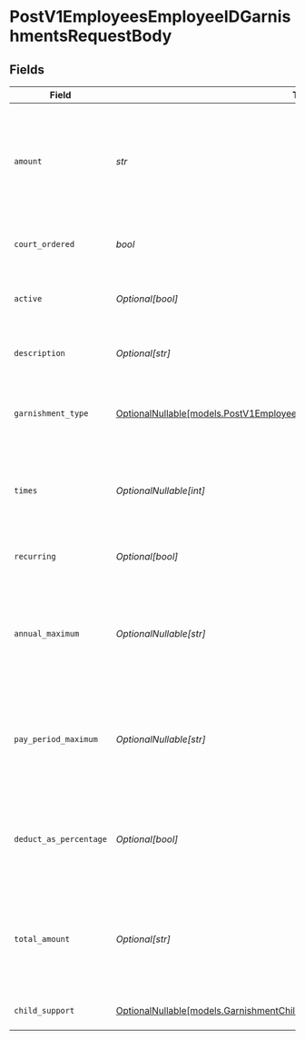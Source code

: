 # PostV1EmployeesEmployeeIDGarnishmentsRequestBody


## Fields

| Field                                                                                                                                              | Type                                                                                                                                               | Required                                                                                                                                           | Description                                                                                                                                        |
| -------------------------------------------------------------------------------------------------------------------------------------------------- | -------------------------------------------------------------------------------------------------------------------------------------------------- | -------------------------------------------------------------------------------------------------------------------------------------------------- | -------------------------------------------------------------------------------------------------------------------------------------------------- |
| `amount`                                                                                                                                           | *str*                                                                                                                                              | :heavy_check_mark:                                                                                                                                 | The amount of the garnishment. Either a percentage or a fixed dollar amount. Represented as a float, e.g. "8.00".                                  |
| `court_ordered`                                                                                                                                    | *bool*                                                                                                                                             | :heavy_check_mark:                                                                                                                                 | Whether the garnishment is court ordered.                                                                                                          |
| `active`                                                                                                                                           | *Optional[bool]*                                                                                                                                   | :heavy_minus_sign:                                                                                                                                 | Whether or not this garnishment is currently active.                                                                                               |
| `description`                                                                                                                                      | *Optional[str]*                                                                                                                                    | :heavy_minus_sign:                                                                                                                                 | The description of the garnishment.                                                                                                                |
| `garnishment_type`                                                                                                                                 | [OptionalNullable[models.PostV1EmployeesEmployeeIDGarnishmentsGarnishmentType]](../models/postv1employeesemployeeidgarnishmentsgarnishmenttype.md) | :heavy_minus_sign:                                                                                                                                 | The specific type of garnishment for court ordered garnishments.                                                                                   |
| `times`                                                                                                                                            | *OptionalNullable[int]*                                                                                                                            | :heavy_minus_sign:                                                                                                                                 | The number of times to apply the garnishment. Ignored if recurring is true.                                                                        |
| `recurring`                                                                                                                                        | *Optional[bool]*                                                                                                                                   | :heavy_minus_sign:                                                                                                                                 | Whether the garnishment should recur indefinitely.                                                                                                 |
| `annual_maximum`                                                                                                                                   | *OptionalNullable[str]*                                                                                                                            | :heavy_minus_sign:                                                                                                                                 | The maximum deduction per annum. A null value indicates no maximum. Represented as a float, e.g. "200.00".                                         |
| `pay_period_maximum`                                                                                                                               | *OptionalNullable[str]*                                                                                                                            | :heavy_minus_sign:                                                                                                                                 | The maximum deduction per pay period. A null value indicates no maximum. Represented as a float, e.g. "16.00".                                     |
| `deduct_as_percentage`                                                                                                                             | *Optional[bool]*                                                                                                                                   | :heavy_minus_sign:                                                                                                                                 | Whether the amount should be treated as a percentage to be deducted per pay period.                                                                |
| `total_amount`                                                                                                                                     | *Optional[str]*                                                                                                                                    | :heavy_minus_sign:                                                                                                                                 | A maximum total deduction for the lifetime of this garnishment. A null value indicates no maximum.                                                 |
| `child_support`                                                                                                                                    | [OptionalNullable[models.GarnishmentChildSupportInput]](../models/garnishmentchildsupportinput.md)                                                 | :heavy_minus_sign:                                                                                                                                 | Additional child support order details                                                                                                             |